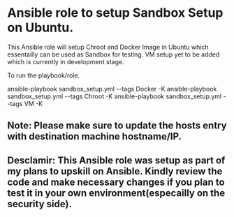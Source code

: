 # Ansible role to setup Sandbox Setup on Ubuntu.

This Ansible role will setup Chroot and Docker Image in Ubuntu which essentailly can be used as Sandbox for testing.
VM setup yet to be added which is currently in development stage.

To run the playbook/role.

ansible-playbook sandbox_setup.yml --tags Docker -K
ansible-playbook sandbox_setup.yml --tags Chroot -K
ansible-playbook sandbox_setup.yml --tags VM -K

Note: Please make sure to update the hosts entry with destination machine hostname/IP.
--------------------------------------------------------
Desclamir: This Ansible role was setup as part of my plans to upskill on Ansible. Kindly review the code and make necessary changes if you plan to test it in your own environment(especailly on the security side).
--------------------------------------------------------
